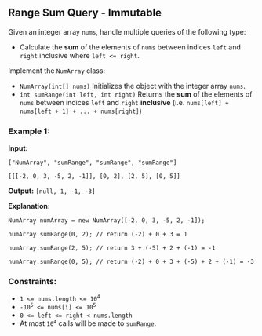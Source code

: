 <h2>Range Sum Query - Immutable</h2>


<p>Given an integer array <code>nums</code>, handle multiple queries of the following type:</p>
<ul>
    <li>Calculate the <b>sum</b> of the elements of <code>nums</code> between indices <code>left</code> and 
    <code>right</code> inclusive where <code>left <= right</code>.</li>
</ul>

<p>Implement the <code>NumArray</code> class:</p>
<ul>
    <li><code>NumArray(int[] nums)</code> Initializes the object with the integer array <code>nums</code>.</li>
    <li><code>int sumRange(int left, int right)</code> Returns the <b>sum</b> of the elements of <code>nums</code> 
    between indices <code>left</code> and <code>right</code> <b>inclusive</b> 
    (i.e. <code>nums[left] + nums[left + 1] + ... + nums[right]</code>)</li>
</ul>

<h3>Example 1:</h3>
<p><b>Input:</b> <code><br>
["NumArray", "sumRange", "sumRange", "sumRange"]<br>
[[[-2, 0, 3, -5, 2, -1]], [0, 2], [2, 5], [0, 5]]</code></p>
<p><b>Output:</b> <code>[null, 1, -1, -3]</code></p>
<p><b>Explanation:</b><code><br>
NumArray numArray = new NumArray([-2, 0, 3, -5, 2, -1]);<br>
numArray.sumRange(0, 2); // return (-2) + 0 + 3 = 1<br>
numArray.sumRange(2, 5); // return 3 + (-5) + 2 + (-1) = -1<br>
numArray.sumRange(0, 5); // return (-2) + 0 + 3 + (-5) + 2 + (-1) = -3</code></p>


<h3>Constraints:</h3>
<ul>
    <li><code>1 <= nums.length <= 10<sup>4</sup></code></li>
    <li><code>-10<sup>5</sup> <= nums[i] <= 10<sup>5</sup></code></li>
    <li><code>0 <= left <= right < nums.length</code></li>
    <li>At most <code>10<sup>4</sup></code> calls will be made to <code>sumRange</code>.</li>
</ul>